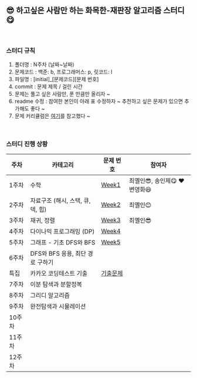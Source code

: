 ## 😎 **하고싶은 사람만 하는 화목한-재판장 알고리즘 스터디** 😋

</br>

### 스터디 규칙

1. 폴더명 : N주차 (날짜~날짜)
2. 문제코드 : 백준: b, 프로그래머스: p, 릿코드: l
3. 파일명 : [initial]\_[문제코드][문제 번호]
4. commit : 문제 제목 / 걸린 시간
5. 문제는 풀고 싶은 사람만, 푼 만큼만 올리자 ~
6. readme 수정 : 참여한 본인이 아래 표 수정하자 ~ 추천하고 싶은 문제가 있으면 추가해도 좋다 ~
7. 문제 커리큘럼은 [여기](https://dev-dain.tistory.com/155)를 참고했다 ~

</br>

### 스터디 진행 상황

| 주차   | 카테고리                          | 문제 번호                                                                          | 참여자                         |
| ------ | --------------------------------- | ---------------------------------------------------------------------------------- | ------------------------------ |
| 1주차  | 수학                              | [Week1](https://www.acmicpc.net/workbook/view/8997)                                | 최옐인😎, 송인제😋 ❤️ 변영화😆 |
| 2주차  | 자료구조 (해시, 스택, 큐, 덱, 힙) | [Week2](https://www.acmicpc.net/workbook/view/8999)                                | 최옐인😊                       |
| 3주차  | 재귀, 정렬                        | [Week3](https://www.acmicpc.net/workbook/view/9000)                                | 최옐인😎                       |
| 4주차  | 다이나믹 프로그래밍 (DP)          | [Week4](https://www.acmicpc.net/workbook/view/9001)                                |                                |
| 5주차  | 그래프 - 기초 DFS와 BFS           | [Week5](https://www.acmicpc.net/workbook/view/9003)                                |                                |
| 6주차  | DFS와 BFS 응용, 최단 경로 구하기  |                                                                                    |                                |
| 특집   | 카카오 코딩테스트 기출            | [기출문제](https://school.programmers.co.kr/learn/challenges?page=1&partIds=31236) |                                |
| 7주차  | 이분 탐색과 분할정복              |                                                                                    |                                |
| 8주차  | 그리디 알고리즘                   |                                                                                    |                                |
| 9주차  | 완전탐색과 시뮬레이션             |                                                                                    |                                |
| 10주차 |                                   |                                                                                    |                                |
| 11주차 |                                   |                                                                                    |                                |
| 12주차 |                                   |                                                                                    |                                |
